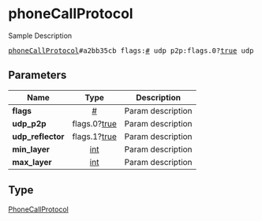 # phoneCallProtocol

Sample Description

<pre>
<a href="../constructor/phoneCallProtocol.md">phoneCallProtocol</a>#a2bb35cb flags:<a href="../type/#.md">#</a> udp_p2p:flags.0?<a href="../type/true.md">true</a> udp_reflector:flags.1?<a href="../type/true.md">true</a> min_layer:<a href="../type/int.md">int</a> max_layer:<a href="../type/int.md">int</a> = <a href="../type/PhoneCallProtocol.md">PhoneCallProtocol</a>;
</pre>
## Parameters

| Name | Type | Description |
|------|:----:|-------------|
| **flags** | <a href="../type/#.md">#</a> | Param description |
| **udp_p2p** | flags.0?<a href="../type/true.md">true</a> | Param description |
| **udp_reflector** | flags.1?<a href="../type/true.md">true</a> | Param description |
| **min_layer** | <a href="../type/int.md">int</a> | Param description |
| **max_layer** | <a href="../type/int.md">int</a> | Param description |

## Type

<a href="../type/PhoneCallProtocol.md">PhoneCallProtocol</a>
